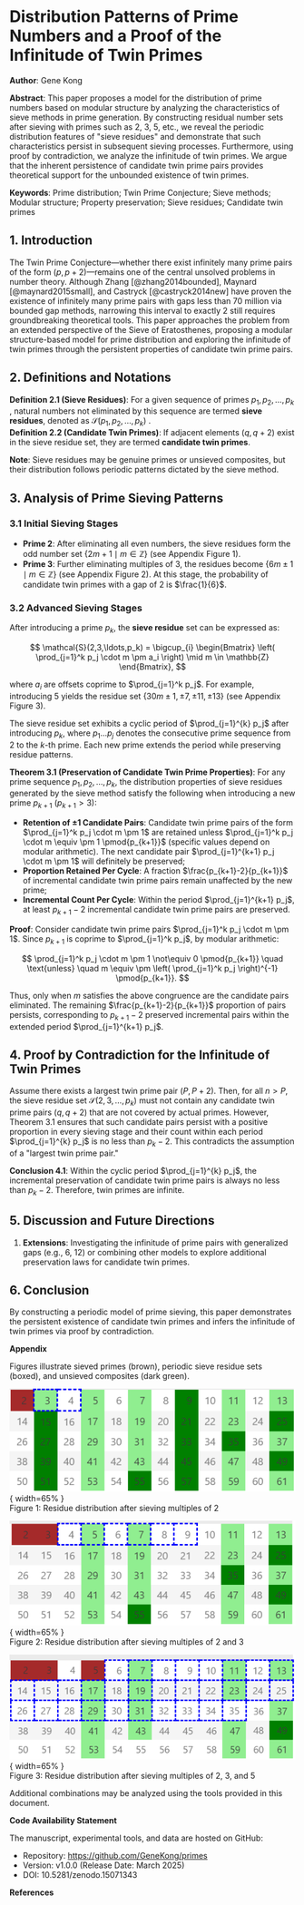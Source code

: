 # Distribution Patterns of Prime Numbers and a Proof of the Infinitude of Twin Primes

**Author**: Gene Kong  

**Abstract**: This paper proposes a model for the distribution of prime numbers based on modular structure by analyzing the characteristics of sieve methods in prime generation. By constructing residual number sets after sieving with primes such as 2, 3, 5, etc., we reveal the periodic distribution features of "sieve residues" and demonstrate that such characteristics persist in subsequent sieving processes. Furthermore, using proof by contradiction, we analyze the infinitude of twin primes. We argue that the inherent persistence of candidate twin prime pairs provides theoretical support for the unbounded existence of twin primes.  

**Keywords**: Prime distribution; Twin Prime Conjecture; Sieve methods; Modular structure; Property preservation; Sieve residues; Candidate twin primes  

## 1. Introduction  

The Twin Prime Conjecture—whether there exist infinitely many prime pairs of the form $(p, p+2)$—remains one of the central unsolved problems in number theory. Although Zhang [@zhang2014bounded], Maynard [@maynard2015small], and Castryck [@castryck2014new] have proven the existence of infinitely many prime pairs with gaps less than 70 million via bounded gap methods, narrowing this interval to exactly 2 still requires groundbreaking theoretical tools. This paper approaches the problem from an extended perspective of the Sieve of Eratosthenes, proposing a modular structure-based model for prime distribution and exploring the infinitude of twin primes through the persistent properties of candidate twin prime pairs.  

## 2. Definitions and Notations  

**Definition 2.1 (Sieve Residues)**: For a given sequence of primes $p_1, p_2, \ldots, p_k$ , natural numbers not eliminated by this sequence are termed **sieve residues**, denoted as $\mathcal{S}(p_1, p_2, \ldots, p_k)$ .  
**Definition 2.2 (Candidate Twin Primes)**: If adjacent elements $(q, q+2)$ exist in the sieve residue set, they are termed **candidate twin primes**.  

**Note**: Sieve residues may be genuine primes or unsieved composites, but their distribution follows periodic patterns dictated by the sieve method.  

## 3. Analysis of Prime Sieving Patterns  

### 3.1 Initial Sieving Stages  

- **Prime 2**: After eliminating all even numbers, the sieve residues form the odd number set $\{2m+1 \mid m \in \mathbb{Z}\}$ (see Appendix Figure 1).  
- **Prime 3**: Further eliminating multiples of 3, the residues become $\{6m \pm 1 \mid m \in \mathbb{Z}\}$ (see Appendix Figure 2). At this stage, the probability of candidate twin primes with a gap of 2 is $\frac{1}{6}$.  

### 3.2 Advanced Sieving Stages  

After introducing a prime $p_k$, the **sieve residue** set can be expressed as:  

$$
\mathcal{S}(2,3,\ldots,p_k) = \bigcup_{i} \begin{Bmatrix} \left( \prod_{j=1}^k p_j \cdot m \pm a_i \right) \mid m \in \mathbb{Z} \end{Bmatrix},
$$  

where $a_i$ are offsets coprime to $\prod_{j=1}^k p_j$. For example, introducing 5 yields the residue set $\{30m \pm 1, \pm 7, \pm 11, \pm 13\}$ (see Appendix Figure 3).  

The sieve residue set exhibits a cyclic period of $\prod_{j=1}^{k} p_j$ after introducing $p_k$, where $p_1 \ldots p_j$ denotes the consecutive prime sequence from 2 to the $k$-th prime. Each new prime extends the period while preserving residue patterns.  

**Theorem 3.1 (Preservation of Candidate Twin Prime Properties)**: For any prime sequence $p_1, p_2, \ldots, p_k$, the distribution properties of sieve residues generated by the sieve method satisfy the following when introducing a new prime $p_{k+1}$ ($p_{k+1} > 3$):  

- **Retention of ±1 Candidate Pairs**: Candidate twin prime pairs of the form $\prod_{j=1}^k p_j \cdot m \pm 1$ are retained unless $\prod_{j=1}^k p_j \cdot m \equiv \pm 1 \pmod{p_{k+1}}$ (specific values depend on modular arithmetic). The next candidate pair $\prod_{j=1}^{k+1} p_j \cdot m \pm 1$ will definitely be preserved;  
- **Proportion Retained Per Cycle**: A fraction $\frac{p_{k+1}-2}{p_{k+1}}$ of incremental candidate twin prime pairs remain unaffected by the new prime;  
- **Incremental Count Per Cycle**: Within the period $\prod_{j=1}^{k+1} p_j$, at least $p_{k+1}-2$ incremental candidate twin prime pairs are preserved.  

**Proof**: Consider candidate twin prime pairs $\prod_{j=1}^k p_j \cdot m \pm 1$. Since $p_{k+1}$ is coprime to $\prod_{j=1}^k p_j$, by modular arithmetic:  

$$
\prod_{j=1}^k p_j \cdot m \pm 1 \not\equiv 0 \pmod{p_{k+1}} \quad \text{unless} \quad m \equiv \pm \left( \prod_{j=1}^k p_j \right)^{-1} \pmod{p_{k+1}}.  
$$  

Thus, only when $m$ satisfies the above congruence are the candidate pairs eliminated. The remaining $\frac{p_{k+1}-2}{p_{k+1}}$ proportion of pairs persists, corresponding to $p_{k+1}-2$ preserved incremental pairs within the extended period $\prod_{j=1}^{k+1} p_j$.  

## 4. Proof by Contradiction for the Infinitude of Twin Primes  

Assume there exists a largest twin prime pair $(P, P+2)$. Then, for all $n > P$, the sieve residue set $\mathcal{S}(2,3,\ldots,p_k)$ must not contain any candidate twin prime pairs $(q, q+2)$ that are not covered by actual primes. However, Theorem 3.1 ensures that such candidate pairs persist with a positive proportion in every sieving stage and their count within each period $\prod_{j=1}^{k} p_j$ is no less than $p_k - 2$. This contradicts the assumption of a "largest twin prime pair." 

**Conclusion 4.1**: Within the cyclic period $\prod_{j=1}^{k} p_j$, the incremental preservation of candidate twin prime pairs is always no less than $p_k - 2$. Therefore, twin primes are infinite.  

## 5. Discussion and Future Directions  

1. **Extensions**: Investigating the infinitude of prime pairs with generalized gaps (e.g., 6, 12) or combining other models to explore additional preservation laws for candidate twin primes.  

## 6. Conclusion  

By constructing a periodic model of prime sieving, this paper demonstrates the persistent existence of candidate twin primes and infers the infinitude of twin primes via proof by contradiction.  

**Appendix**  

Figures illustrate sieved primes (brown), periodic sieve residue sets (boxed), and unsieved composites (dark green).  

![Residue distribution after sieving multiples of 2](src/02.png "Residue distribution after sieving multiples of 2"){ width=65% }  
Figure 1: Residue distribution after sieving multiples of 2  

![Residue distribution after sieving multiples of 2 and 3](src/03.png "Residue distribution after sieving multiples of 2 and 3"){ width=65% }  
Figure 2: Residue distribution after sieving multiples of 2 and 3  

![Residue distribution after sieving multiples of 2, 3, and 5](src/05.png "Residue distribution after sieving multiples of 2, 3, and 5"){ width=65% }  
Figure 3: Residue distribution after sieving multiples of 2, 3, and 5  

Additional combinations may be analyzed using the tools provided in this document.  

**Code Availability Statement**  

The manuscript, experimental tools, and data are hosted on GitHub:  

* Repository: https://github.com/GeneKong/primes  
* Version: v1.0.0 (Release Date: March 2025)  
* DOI: 10.5281/zenodo.15071343  

**References**  
